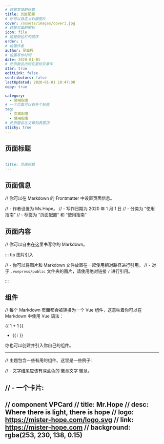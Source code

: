 ```yaml
---
# 这是文章的标题
title: 页面配置
# 你可以自定义封面图片
cover: /assets/images/cover1.jpg
# 这是页面的图标
icon: file
# 这是侧边栏的顺序
order: 1
# 设置作者
author: 吴鑫程
# 设置写作时间
date: 2020-01-01
# 此页面会出现在星标文章中
star: true
editLink: false
contributors: false
lastUpdated: 2020-01-01 10:47:08
copy: true

category:
  - 使用指南
# 一个页面可以有多个标签
tag:
  - 页面配置
  - 使用指南
# 此页面会在文章列表置顶
sticky: true
---
```

<!-- more -->
## 页面标题

<!-- 
  这是多行注释，
  可以跨多行书写，
  渲染后不可见。


-- The first H1 title in Markdown will be regarded as page title.

//  Markdown 中的第一个 H1 标题会被视为页面标题。

//  你可以在 Markdown 的 Frontmatter 中设置页面标题。

-->

```md
---
title: 页面标题
---
```

## 页面信息

//  你可以在 Markdown 的 Frontmatter 中设置页面信息。

// - 作者设置为 Ms.Hope。
// - 写作日期为 2020 年 1 月 1 日
// - 分类为 “使用指南”
// - 标签为 “页面配置” 和 “使用指南”

## 页面内容

// 你可以自由在这里书写你的 Markdown。

::: tip 图片引入

// - 你可以将图片和 Markdown 文件放置在一起使用相对路径进行引用。
// - 对于 `.vuepress/public` 文件夹的图片，请使用绝对链接 `/` 进行引用。

:::

## 组件

// 每个 Markdown 页面都会被转换为一个 Vue 组件，这意味着你可以在 Markdown 中使用 Vue 语法：

{{ 1 + 1 }}

<!-- markdownlint-disable MD033 -->

<ul>
  <li v-for="i in 3">{{ i }}</li>
</ul>

<!-- markdownlint-enable MD033 -->

你也可以创建并引入你自己的组件。

<MyComponent />

<script setup>
import { defineComponent, h, ref } from 'vue';

const MyComponent = defineComponent({
  setup() {
    const input = ref('Hello world!');
    const onInput = (e) => {
      input.value = e.target.value;
    };

    return () => [
      h('p', [
        h('span','输入: '),
        h('input', {
          value: input.value,
          onInput,
        }),
      ]),
      h('p', [h('span','输出: '), input.value]),
    ];
  },
});
</script>

---

// 主题包含一些有用的组件。这里是一些例子:

// - 文字结尾应该有深蓝色的 徽章文字 徽章。 <Badge text="徽章文字" color="#242378" />

// - 一个卡片:
---
// component VPCard
//   title: Mr.Hope
//   desc: Where there is light, there is hope
//   logo: https://mister-hope.com/logo.svg
//   link: https://mister-hope.com
//   background: rgba(253, 230, 138, 0.15)
---

